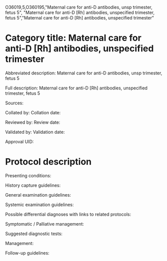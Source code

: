 O36019,5,O360195,"Maternal care for anti-D antibodies, unsp trimester, fetus 5", "Maternal care for anti-D [Rh] antibodies, unspecified trimester, fetus 5","Maternal care for anti-D [Rh] antibodies, unspecified trimester"
# Category title: Maternal care for anti-D [Rh] antibodies, unspecified trimester

Abbreviated description: Maternal care for anti-D antibodies, unsp trimester, fetus 5

Full description: Maternal care for anti-D [Rh] antibodies, unspecified trimester, fetus 5

Sources:

Collated by:
Collation date:

Reviewed by:
Review date:

Validated by:
Validation date:

Approval UID:

# Protocol description

Presenting conditions:

History capture guidelines:

General examination guidelines:

Systemic examination guidelines:

Possible differential diagnoses with links to related protocols:

Symptomatic / Palliative management:

Suggested diagnostic tests:

Management:

Follow-up guidelines:
